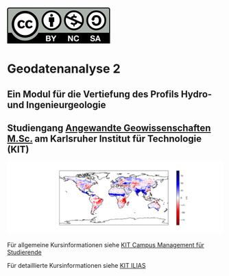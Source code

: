 
[![License](by-nc-sa.svg)](https://creativecommons.org/licenses/by-nc-sa/4.0/)

# Geodatenanalyse 2

## Ein Modul für die Vertiefung des Profils Hydro- und Ingenieurgeologie
## Studiengang <a href="https://www.agw.kit.edu/9269.php" target="_blank">Angewandte Geowissenschaften M.Sc.</a> am Karlsruher Institut für Technologie (KIT)

![alt text](geodaten.png "Geodaten Beispiel")

Für allgemeine Kursinformationen siehe [KIT Campus Management für Studierende](https://campus.studium.kit.edu/ev/AZwVrKlTRJWesOLkhZyxMQ/de)

Für detaillierte Kursinformationen siehe [KIT ILIAS](https://ilias.studium.kit.edu/goto.php?target=crs_1262934&client_id=produktiv)

